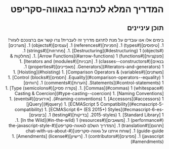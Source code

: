 <div dir='rtl' align='right' style="    list-style-type: none;">
  <h1>המדריך המלא לכתיבה בגאווה-סקריפט</h1p>
  <h2>תוכן עיניינים</h2>
בימים אלו אנו עובדים על מנת לתרגם מדריך זה לעברית! צרו קשר אם ברצונכם לעזור!
1. [טיפוסים](#types)
1. [הפניות](#references)
1. [עצמים](#objects)
1. [מערכים](#objects)
1. [Destructuring](#destructuring)
1. [מחרוזות](#strings)
1. [פונקציות](#functions)
1. [Arrow Functions](#arrow-functions)
1. [מחלקות & בנאים](#classes--constructors)
1. [תבניות](#modules)
1. [Iterators and Generators](#iterators-and-generators)
1. [מאפיינים](#properties)
1. [משתנים](#variables)
1. [Hoisting](#hoisting)
1. [Comparison Operators & Equality](#comparison-operators--equality)
1. [חסמים](#blocks)
1. [Control Statements](#control-statements)
1. [הערות](#comments)
1. [רווחים](#whitespace)
1. [Commas](#commas)
1. [נקודה פסיק](#semicolons)
1. [Type Casting & Coercion](#type-casting--coercion)
1. [Naming Conventions](#naming-conventions)
1. [Accessors](#accessors)
1. [אירועים](#events)
1. [jQuery](#jquery)
1. [ECMAScript 5 Compatibility](#ecmascript-5-compatibility)
1. [ECMAScript 6+ (ES 2015+) Styles](#ecmascript-6-es-2015-styles)
1. [Standard Library]
1. [בדיקות](#testing)
1. [ביצועים](#performance)
1. [משאבים](#resources)
1. [In the Wild](#in-the-wild)
1. [תרגום](#translation)
1. [המדריך השלם לגאווה-סקריפט](#the-javascript-style-guide-guide)
1. [שוחח איתנו על גאווה-סקריפט](#chat-with-us-about-javascript)
1. [מפיצים](#contributors)
1. [רישיון](#license)
1. [Amendments](#amendments)


</div>
